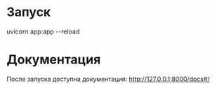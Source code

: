 # Запуск

uvicorn app:app --reload

# Документация

После запуска доступна документация: http://127.0.0.1:8000/docs#/
